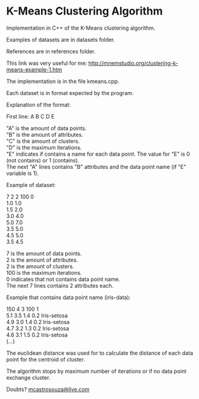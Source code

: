 # K-Means Clustering Algorithm
Implementation in C++ of the K-Means clustering algorithm.

Examples of datasets are in datasets folder.

References are in references folder.

This link was very useful for me: http://mnemstudio.org/clustering-k-means-example-1.htm

The implementation is in the file kmeans.cpp.

Each dataset is in format expected by the program.

Explanation of the format:

First line: A B C D E

"A" is the amount of data points.<br />
"B" is the amount of attributes.<br />
"C" is the amount of clusters.<br />
"D" is the maximum iterations.<br />
"E" indicates if contains a name for each data point. The value for "E" is 0 (not contains) or 1 (contains).<br />
The next "A" lines contains "B" attributes and the data point name (if "E" variable is 1).<br />

Example of dataset:

7 2 2 100 0<br />
1.0 1.0<br />
1.5 2.0<br />
3.0 4.0<br />
5.0 7.0<br />
3.5 5.0<br />
4.5 5.0<br />
3.5 4.5<br />

7 is the amount of data points.<br />
2 is the amount of attributes.<br />
2 is the amount of clusters.<br />
100 is the maximum iterations.<br />
0 indicates that not contains data point name.<br />
The next 7 lines contains 2 attributes each.<br />

Example that contains data point name (iris-data):

150 4 3 100 1<br />
5.1 3.5 1.4 0.2 Iris-setosa<br />
4.9 3.0 1.4 0.2 Iris-setosa<br />
4.7 3.2 1.3 0.2 Iris-setosa<br />
4.6 3.1 1.5 0.2 Iris-setosa<br />
(...)<br />

The euclidean distance was used for to calculate the distance of each data point for the centroid of cluster.

The algorithm stops by maximum number of iterations or if no data point exchange cluster.

Doubts? mcastrosouza@live.com
